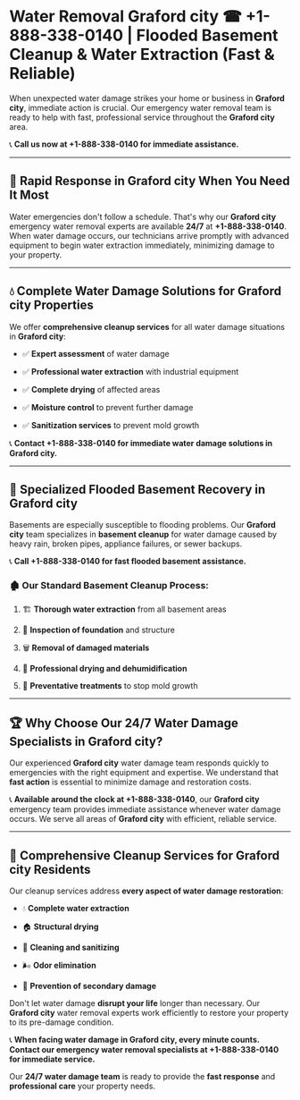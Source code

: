 # Water Removal Graford city ☎ +1-888-338-0140 | Flooded Basement Cleanup & Water Extraction (Fast & Reliable)

When unexpected water damage strikes your home or business in **Graford city**, immediate action is crucial. Our emergency water removal team is ready to help with fast, professional service throughout the **Graford city** area. 

📞 **Call us now at +1-888-338-0140 for immediate assistance.**
---
## 🚀 Rapid Response in Graford city When You Need It Most
Water emergencies don't follow a schedule. That's why our **Graford city** emergency water removal experts are available **24/7** at **+1-888-338-0140**. When water damage occurs, our technicians arrive promptly with advanced equipment to begin water extraction immediately, minimizing damage to your property.
---
## 💧 Complete Water Damage Solutions for Graford city Properties
We offer **comprehensive cleanup services** for all water damage situations in **Graford city**:
- ✅ **Expert assessment** of water damage  
- ✅ **Professional water extraction** with industrial equipment  
- ✅ **Complete drying** of affected areas  
- ✅ **Moisture control** to prevent further damage  
- ✅ **Sanitization services** to prevent mold growth  
📞 **Contact +1-888-338-0140 for immediate water damage solutions in Graford city.**
---
## 🌊 Specialized Flooded Basement Recovery in Graford city
Basements are especially susceptible to flooding problems. Our **Graford city** team specializes in **basement cleanup** for water damage caused by heavy rain, broken pipes, appliance failures, or sewer backups. 
📞 **Call +1-888-338-0140 for fast flooded basement assistance.**
### 🏚️ Our Standard Basement Cleanup Process:
1. 🏗️ **Thorough water extraction** from all basement areas  
2. 🔎 **Inspection of foundation** and structure  
3. 🗑️ **Removal of damaged materials**  
4. 💨 **Professional drying and dehumidification**  
5. 🚫 **Preventative treatments** to stop mold growth  
---
## 🏆 Why Choose Our 24/7 Water Damage Specialists in Graford city?
Our experienced **Graford city** water damage team responds quickly to emergencies with the right equipment and expertise. We understand that **fast action** is essential to minimize damage and restoration costs.
📞 **Available around the clock at +1-888-338-0140**, our **Graford city** emergency team provides immediate assistance whenever water damage occurs. We serve all areas of **Graford city** with efficient, reliable service.
---
## 🧹 Comprehensive Cleanup Services for Graford city Residents
Our cleanup services address **every aspect of water damage restoration**:
- 💧 **Complete water extraction**  
- 🏠 **Structural drying**  
- 🧼 **Cleaning and sanitizing**  
- 🌬️ **Odor elimination**  
- 🚫 **Prevention of secondary damage**  
Don't let water damage **disrupt your life** longer than necessary. Our **Graford city** water removal experts work efficiently to restore your property to its pre-damage condition.
📞 **When facing water damage in Graford city, every minute counts. Contact our emergency water removal specialists at +1-888-338-0140 for immediate service.**
Our **24/7 water damage team** is ready to provide the **fast response** and **professional care** your property needs.
